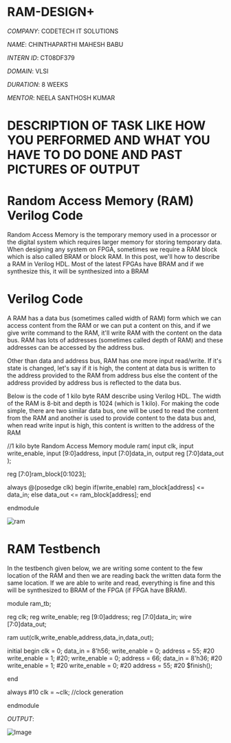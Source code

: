 # RAM-DESIGN+

*COMPANY*: CODETECH IT SOLUTIONS

*NAME*: CHINTHAPARTHI MAHESH BABU

*INTERN ID*: CT08DF379

*DOMAIN*: VLSI

*DURATION*: 8 WEEKS

*MENTOR*: NEELA SANTHOSH KUMAR

# DESCRIPTION OF TASK LIKE HOW YOU PERFORMED AND WHAT YOU HAVE TO DO DONE AND PAST PICTURES OF OUTPUT

# Random Access Memory (RAM) Verilog Code
Random Access Memory is the temporary memory used in a processor or the digital system which requires larger memory for storing temporary data. When designing any system on FPGA, sometimes we require a RAM block which is also called BRAM or block RAM. In this post, we'll how to describe a RAM in Verilog HDL. Most of the latest FPGAs have BRAM and if we synthesize this, it will be synthesized into a BRAM


# Verilog Code
A RAM has a data bus (sometimes called width of RAM) form which we can access content from the RAM or we can put a content on this, and if we give write command to the RAM, it'll write RAM with the content on the data bus. RAM has lots of addresses (sometimes called depth of RAM) and these addresses can be accessed by the address bus.

Other than data and address bus, RAM has one more input read/write. If it's state is changed, let's say if it is high, the content at data bus is written to the address provided to the RAM from address bus else the content of the address provided by address bus is reflected to the data bus.

Below is the code of 1 kilo byte RAM describe using Verilog HDL. The width of the RAM is 8-bit and depth is 1024 (which is 1 kilo). For making the code simple, there are two similar data bus, one will be used to read the content from the RAM and another is used to provide content to the data bus and, when read write input is high, this content is written to the address of the RAM


//1 kilo byte Random Access Memory
module ram(
    input clk,
    input write_enable,
    input [9:0]address,
    input [7:0]data_in,
    output reg [7:0]data_out
);

reg [7:0]ram_block[0:1023];

always @(posedge clk) begin
        if(write_enable)
            ram_block[address] <= data_in;
        else
            data_out <= ram_block[address];
end

endmodule

![ram](https://github.com/user-attachments/assets/db6c1d6b-8c30-42d7-9560-8396d0419b07)



# RAM Testbench

In the testbench given below, we are writing some content to the few location of the RAM and then we are reading back the written data form the same location. If we are able to write and read, everything is fine and this will be synthesized to BRAM of the FPGA (if FPGA have BRAM).

module ram_tb;

reg clk;
reg write_enable;
reg [9:0]address;
reg [7:0]data_in;
wire [7:0]data_out;

ram uut(clk,write_enable,address,data_in,data_out);

initial begin
clk = 0;
data_in = 8'h56;
write_enable = 0;
address = 55;
#20
write_enable = 1;
#20;
write_enable = 0;
address = 66;
data_in = 8'h36;
#20
write_enable = 1;
#20 
write_enable = 0;
#20
address = 55;
#20
$finish();

end

always #10 clk = ~clk;  //clock generation

endmodule

*OUTPUT*:

![Image](https://github.com/user-attachments/assets/867ff6b0-a2c2-4414-b615-0cfc5ea50930)
